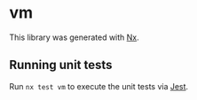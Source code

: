 # vm

This library was generated with [Nx](https://nx.dev).

## Running unit tests

Run `nx test vm` to execute the unit tests via [Jest](https://jestjs.io).
